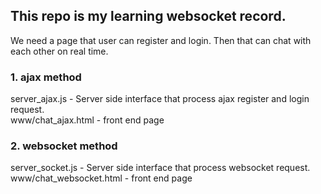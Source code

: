 ## This repo is my learning websocket record.

We need a page that user can register and login. Then that can chat with each other on real time.

### 1. ajax method
server_ajax.js - Server side interface that process ajax register and login request. <br />
www/chat_ajax.html - front end page

### 2. websocket method
server_socket.js - Server side interface that process websocket request. <br />
www/chat_websocket.html - front end page
